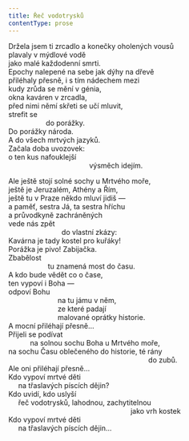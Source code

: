 ```yaml
---
title: Řeč vodotrysků
contentType: prose
---
```


<section>

Držela jsem ti zrcadlo a konečky oholených vousů  
plavaly v mýdlové vodě  
jako malé každodenní smrti.  
Epochy nalepené na sebe jak dýhy na dřevě  
přiléhaly přesně, i s tím nádechem mezi  
kudy zrůda se mění v génia,  
okna kaváren v zrcadla,  
před nimi němí skřeti se učí mluvit,  
strefit se  
                   do porážky.  
Do porážky národa.  
A do všech mrtvých jazyků.  
Začala doba uvozovek:  
o ten kus nafouklejší  
                                         výsměch idejím.

Ale ještě stojí solné sochy u Mrtvého moře,  
ještě je Jeruzalém, Athény a Řím,  
ještě tu v Praze někdo mluví jidiš —  
a paměť, sestra Já, ta sestra hříchu  
a průvodkyně zachráněných  
vede nás zpět  
                           do vlastní zkázy:  
Kavárna je tady kostel pro kuřáky!  
Porážka je pivo! Zabijačka.  
Zbabělost  
                    tu znamená most do času.  
A kdo bude vědět co o čase,  
ten vypoví i Boha —  
odpoví Bohu  
                         na tu jámu v něm,  
                         ze které padají  
                         malované oprátky historie.  
A mocní přiléhají přesně…  
Přijeli se podívat  
           na solnou sochu Boha u Mrtvého moře,  
na sochu Času oblečeného do historie, té rány  
                                                                       do zubů.  
Ale oni přiléhají přesně…  
Kdo vypoví mrtvé děti  
     na třaslavých píscích dějin?  
Kdo uvidí, kdo uslyší  
     řeč vodotrysků, lahodnou, zachytitelnou  
                                                              jako vrh kostek  
Kdo vypoví mrtvé děti  
     na třaslavých píscích dějin…

</section>
